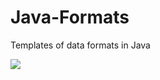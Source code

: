 # Java-Formats
Templates of data formats in Java

![](https://github.com/LucasMontalvao/ImagensPOO/blob/master/Diagrama_format.jpg)
